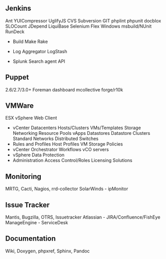 Jenkins
-------
Ant
YUICompressor
UglifyJS
CVS
Subversion
GIT
phplint
phpunit
docblox
SLOCount
JDepend
LiquiBase
Selenium
Flex
Windows msbuild/NUnit
RunDeck

* Build
Make
Rake

* Log Aggregator
LogStash

* Splunk
Search
agent
API

Puppet
------
2.6/2.7/3.0+
Foreman
dashboard
mcollective
forge/r10k

VMWare
------
ESX
vSphere Web Client
* vCenter
Datacenters
Hosts/Clusters
VMs/Templates
Storage
Networking
Resource Pools
vApps
Datastores
Datastore Clusters
Standard Networks
Distributed Switches
* Rules and Profiles
Host Profiles
VM Storage Policies
* vCenter Orchestrator
Workflows
vCO servers
* vSphere Data Protection
* Administration
Access Control/Roles
Licensing
Solutions



Monitoring
----------
MRTG, Cacti, Nagios, rrd-collector
SolarWinds - ipMonitor

Issue Tracker
-------------
Mantis, Bugzilla, OTRS, Issuetracker
Atlassian - JIRA/Confluence/FishEye
ManageEngine - ServiceDesk

Documentation
-------------
Wiki, Doxygen, phpxref, Sphinx, Pandoc

 
